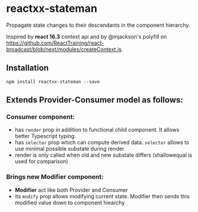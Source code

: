 # reactxx-stateman

Propagate state changes to their descendants in the component hierarchy.

Inspired by **react 16.3** context api and by @mjackson's polyfill on https://github.com/ReactTraining/react-broadcast/blob/next/modules/createContext.js. 

## Installation

```npm install reactxx-stateman --save```

## Extends Provider-Consumer model as follows:

### **Consumer** component:
- has ```render``` prop in addition to functional child component. It allows better Typescript typing.
- has ```selector``` prop which can compute derived data. ```selector``` allows to use minimal possible substate during render.
- render is only called when old and new substate differs (shallowequal is used for comparison)

### Brings new Modifier component:
- **Modifier** act like both Provider and Consumer
- its ```modify``` prop allows modifying current state. Modifier then sends this modified value down to component hiearchy
